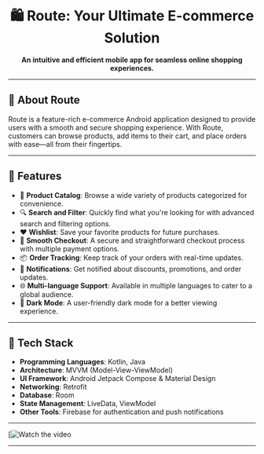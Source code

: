 <h1 align="center">🛍️ Route: Your Ultimate E-commerce Solution</h1>

<p align="center">
  <b>An intuitive and efficient mobile app for seamless online shopping experiences.</b>
</p>

---

## 📱 About Route

Route is a feature-rich e-commerce Android application designed to provide users with a smooth and secure shopping experience. With Route, customers can browse products, add items to their cart, and place orders with ease—all from their fingertips.

---

## 🌟 Features

- 🛒 **Product Catalog**: Browse a wide variety of products categorized for convenience.
- 🔍 **Search and Filter**: Quickly find what you're looking for with advanced search and filtering options.
- ❤️ **Wishlist**: Save your favorite products for future purchases.
- 🚀 **Smooth Checkout**: A secure and straightforward checkout process with multiple payment options.
- 📦 **Order Tracking**: Keep track of your orders with real-time updates.
- 🔔 **Notifications**: Get notified about discounts, promotions, and order updates.
- 🌐 **Multi-language Support**: Available in multiple languages to cater to a global audience.
- 🌙 **Dark Mode**: A user-friendly dark mode for a better viewing experience.

---

## 🔧 Tech Stack

- **Programming Languages**: Kotlin, Java
- **Architecture**: MVVM (Model-View-ViewModel)
- **UI Framework**: Android Jetpack Compose & Material Design
- **Networking**: Retrofit
- **Database**: Room
- **State Management**: LiveData, ViewModel
- **Other Tools**: Firebase for authentication and push notifications

---

[![Watch the video](https://www.linkedin.com/feed/update/urn:li:activity:7207773231439654912/)

---
